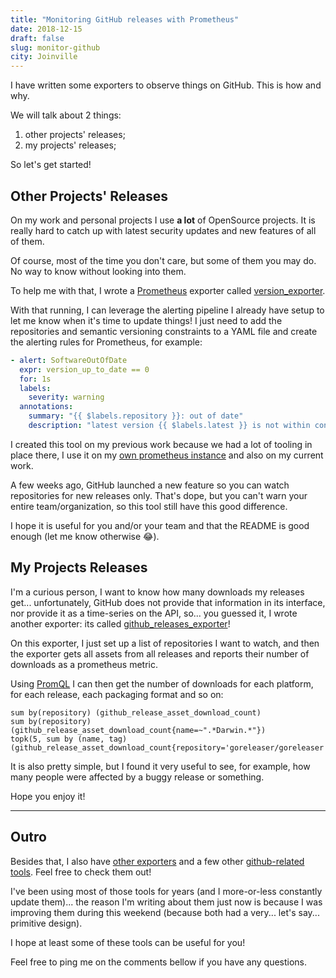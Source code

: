 ```yaml
---
title: "Monitoring GitHub releases with Prometheus"
date: 2018-12-15
draft: false
slug: monitor-github
city: Joinville
---
```


I have written some exporters to observe things on GitHub. This is how and
why.

<!--more-->

We will talk about 2 things:

1. other projects' releases;
2. my projects' releases;

So let's get started!

## Other Projects' Releases

On my work and personal projects I use **a lot** of OpenSource projects. It
is really hard to catch up with latest security updates and new features of
all of them.

Of course, most of the time you don't care, but some of them you may do. No
way to know without looking into them.

To help me with that, I wrote a [Prometheus](https://prometheus.io/) exporter called
[version_exporter](https://github.com/caarlos0/version_exporter).

With that running, I can leverage the alerting pipeline I already have
setup to let me know when it's time to update things! I just need to add
the repositories and semantic versioning constraints to a YAML file and create
the alerting rules for Prometheus, for example:

```yaml
- alert: SoftwareOutOfDate
  expr: version_up_to_date == 0
  for: 1s
  labels:
    severity: warning
  annotations:
    summary: "{{ $labels.repository }}: out of date"
    description: "latest version {{ $labels.latest }} is not within constraint {{ $labels.constraint }}"
```

I created this tool on my previous work because we had a lot of tooling in
place there, I use it on my [own prometheus instance](https://carlosbecker.com/posts/prometheus-authentication-with-oauth2_proxy/) and also on my
current work.

A few weeks ago, GitHub launched a new feature so you can watch
repositories for new releases only. That's dope, but you can't warn your
entire team/organization, so this tool still have this good difference.

I hope it is useful for you and/or your team and that the README is good enough
(let me know otherwise 😂).

## My Projects Releases

I'm a curious person, I want to know how many downloads my releases get...
unfortunately, GitHub does not provide that information in its interface,
nor provide it as a time-series on the API, so... you guessed it, I wrote
another exporter: its called [github_releases_exporter](https://github.com/caarlos0/github_releases_exporter)!

On this exporter, I just set up a list of repositories I want to watch, and
then the exporter gets all assets from all releases and reports their
number of downloads as a prometheus metric.

Using [PromQL](https://prometheus.io/docs/prometheus/latest/querying/basics/) I can then get the number of downloads for each platform,
for each release, each packaging format and so on:

```
sum by(repository) (github_release_asset_download_count)
sum by(repository) (github_release_asset_download_count{name=~".*Darwin.*"})
topk(5, sum by (name, tag) (github_release_asset_download_count{repository='goreleaser/goreleaser'}))
```

It is also pretty simple, but I found it very useful to see, for example, how
many people were affected by a buggy release or something.

Hope you enjoy it!

---

## Outro

Besides that, I also have [other exporters](https://github.com/search?q=topic%3Aprometheus-exporter+user%3Acaarlos0&type=Repositories) and a few other
[github-related tools](https://github.com/search?q=topic%3Agithub-api+user%3Acaarlos0&type=Repositories). Feel free to check them out!

I've been using most of those tools for years (and I more-or-less constantly
update them)... the reason I'm writing about them just now is because I was
improving them during this weekend (because both had a very... let's say...
primitive design).

I hope at least some of these tools can be useful for you!

Feel free to ping me on the comments bellow if you have any questions.
